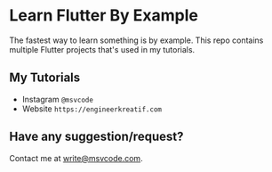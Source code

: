 # Learn Flutter By Example
The fastest way to learn something is by example. This repo contains multiple Flutter projects that's used in my tutorials.

## My Tutorials
- Instagram `@msvcode`
- Website `https://engineerkreatif.com`

## Have any suggestion/request?
Contact me at write@msvcode.com.